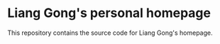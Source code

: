 Liang Gong's personal homepage
==============================

This repository contains the source code for Liang Gong's homepage.
